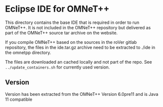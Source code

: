 # Eclipse IDE for OMNeT++

This directory contains the base IDE that is required in order to run OMNeT++.
It is not included in the OMNeT++ repository but delivered as part of the
OMNeT++ source tar archive on the website. 

If you compile OMNeT++ based on the sources in the roVer gitlab repository, the
files in the ide.tar.gz archive need to be extracted to ./ide in the omnetpp
directory. 

The files are downloaded an cached locally and not part of the repo. See `../update_containers.sh` for currently used version.

## Version
Version has been extracted from the OMNeT++ Version 6.0pre11 and is Java 11 compatible
